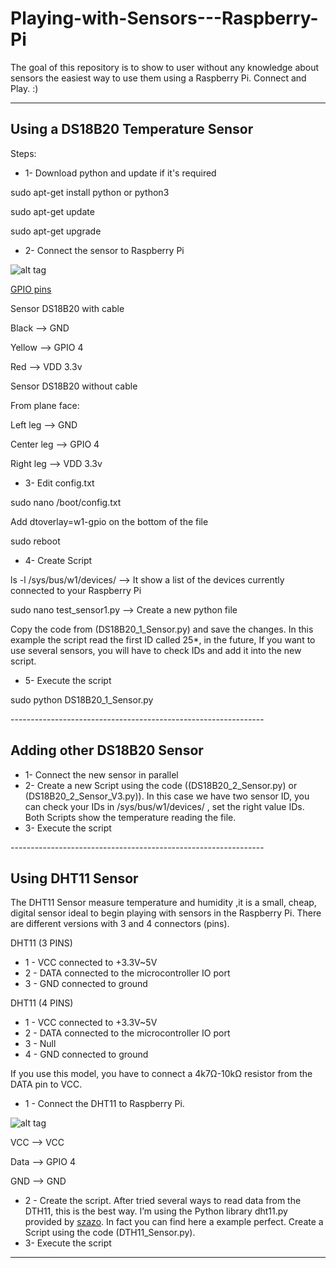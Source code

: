 # Playing-with-Sensors---Raspberry-Pi
The goal of this repository is to show to user without any knowledge about sensors the easiest way to use them using a Raspberry Pi. Connect and Play. :)



---------------------------------------------------------------
<h2>Using a DS18B20 Temperature Sensor</h2>
Steps:

- 1- Download python and update if it's required
<p>sudo apt-get install python or python3
<p>sudo apt-get update
<p>sudo apt-get upgrade
<p>


- 2- Connect the sensor to Raspberry Pi

![alt tag](https://raw.github.com/rnieva/Playing-with-Sensors---Raspberry-Pi/master/scheme1_DS18B20.png)

[GPIO pins](https://www.raspberrypi.org/documentation/usage/gpio/images/a-and-b-gpio-numbers.png)
<p>Sensor DS18B20 with cable
<p>Black --> GND
<p>Yellow --> GPIO 4 
<p>Red --> VDD 3.3v
<p>
<p>Sensor DS18B20 without cable
<p>From plane face:
<p>Left leg --> GND
<p>Center leg --> GPIO 4 
<p>Right leg --> VDD 3.3v
<p>


- 3- Edit config.txt
<p>sudo nano /boot/config.txt
<p>Add dtoverlay=w1-gpio on the bottom of the file 
<p>sudo reboot
<p>


- 4- Create Script 
<p>ls -l /sys/bus/w1/devices/ --> It show a list of the devices currently connected to your Raspberry Pi
<p>sudo nano test_sensor1.py --> Create a new python file
<p>Copy the code from (DS18B20_1_Sensor.py) and save the changes. In this example the script read the first ID called 25*, in the future, If you want to use several sensors, you will have to check IDs and add it into the new script.
<p>

- 5- Execute the script
<p>sudo python DS18B20_1_Sensor.py
<p>
---------------------------------------------------------------
<h2>Adding other DS18B20 Sensor</h2>

- 1- Connect the new sensor in parallel
- 2- Create a new Script using the code ((DS18B20_2_Sensor.py) or (DS18B20_2_Sensor_V3.py)). In this case we have two sensor ID, you can check your IDs in /sys/bus/w1/devices/ , set the right value IDs. Both Scripts show the temperature reading the file.  
- 3- Execute the script

<p>
---------------------------------------------------------------
<h2>Using DHT11 Sensor</h2>

The DHT11 Sensor measure temperature and humidity ,it is a small, cheap, digital sensor ideal to begin playing with sensors in the Raspberry Pi. There are different versions with 3 and 4 connectors (pins).

DHT11 (3 PINS)
- 1 - VCC connected to +3.3V~5V
- 2 - DATA connected to the microcontroller IO port
- 3 - GND connected to ground

DHT11 (4 PINS)
- 1 - VCC connected to +3.3V~5V
- 2 - DATA connected to the microcontroller IO port
- 3 - Null
- 4 - GND connected to ground

If you use this model, you have to connect a 4k7Ω-10kΩ resistor from the DATA pin to VCC.

- 1 - Connect the DHT11 to Raspberry Pi.

![alt tag](https://raw.github.com/rnieva/Playing-with-Sensors---Raspberry-Pi/master/scheme1_DHT11.png)

<p>VCC --> VCC
<p>Data --> GPIO 4 
<p>GND --> GND

- 2 - Create the script.
 After tried several ways to read data from the DTH11, this is the best way. I’m using the Python library dht11.py provided by [szazo](https://github.com/szazo/DHT11_Python/blob/master/dht11.py). In fact you can find here a example perfect.
 Create a Script using the code (DTH11_Sensor.py).
- 3- Execute the script

---------------------------------------------------------------


